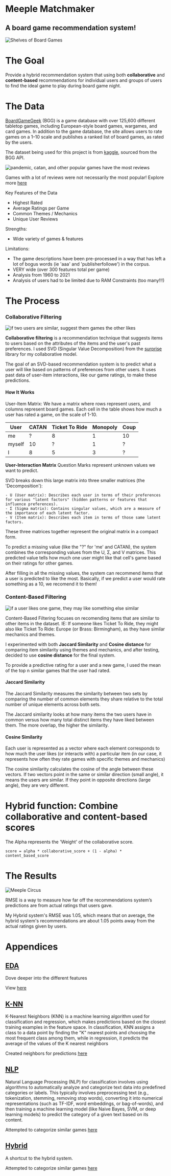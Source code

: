 # Meeple Matchmaker
## A board game recommendation system! 

![Shelves of Board Games](https://images.unsplash.com/photo-1719494206741-79831f9f4d51?w=900&auto=format&fit=crop&q=60&ixlib=rb-4.0.3&ixid=M3wxMjA3fDB8MHxzZWFyY2h8MTIyfHxib2FyZCUyMGdhbWVzfGVufDB8fDB8fHww)

# The Goal
Provide a hybrid recommendation system that using both **collaborative** and **content-based** recommendations for individual users and groups of users to find the ideal game to play during board game night. 

# The Data 

[BoardGameGeek](https://boardgamegeek.com/) (BGG) is a game database with over 125,600 different tabletop games, including European-style board games, wargames, and card games. In addition to the game database, the site allows users to rate games on a 1–10 scale and publishes a ranked list of board games, as rated by the users. 

The dataset being used for this project is from [kaggle](https://www.kaggle.com/datasets/threnjen/board-games-database-from-boardgamegeek), sourced from the BGG API. 

![pandemic, catan, and other popular games have the most reviews](images/image-2.png)

Games with a lot of reviews were not necessarily the most popular! Explore more [here](Appendices/EDA.ipynb) 

 Key Features of the Data
- Highest Rated
- Average Ratings per Game 
- Common Themes / Mechanics
- Unique User Reviews

Strengths:
- Wide variety of games & features 

Limitations: 
- The game descriptions have been pre-processed in a way that has left a lot of bogus words (ie 'aaa' and 'publisherfollowe') in the corpus. 
- VERY wide (over 300 features total per game)
- Analysis from 1960 to 2021
- Analysis of users had to be limited due to RAM Constraints (too many!!!) 

# The Process 
### Collaborative Filtering
![if two users are similar, suggest them games the other likes](images/image.png)

**Collaborative filtering** is a recommendation technique that suggests items to users based on the attributes of the items and the user's past preferences. I used SVD (Singular Value Decomposition) from the [surprise](https://surpriselib.com/) library for my collaborative model. 

The goal of an SVD-based recommendation system is to predict what a user will like based on patterns of preferences from other users. It uses past data of user-item interactions, like our game ratings, to make these predictions.

#### How It Works
User-Item Matrix: We have a matrix where rows represent users, and columns represent board games. Each cell in the table shows how much a user has rated a game, on the scale of 1-10. 

| User  | CATAN | Ticket To Ride | Monopoly | Coup | 
| ----- | -------- | ----- | -------- | -------- |
| me | ? | 8 | 1 | 10 | 
| myself | 10 | ? | 1 | ? | 
| I | 8 | 5 | 3 | ? | 

**User-Interaction Matrix** Question Marks represent unknown values we want to predict. 

SVD breaks down this large matrix into three smaller matrices (the 'Decomposition'):

    - U (User matrix): Describes each user in terms of their preferences for various "latent factors" (hidden patterns or features that influence preferences).
    - Σ (Sigma matrix): Contains singular values, which are a measure of the importance of each latent factor.
    - V (Item matrix): Describes each item in terms of those same latent factors.

These three matrices together represent the original matrix in a compact form.

To predict a missing value (like the "?" for 'me' and CATAN), the system combines the corresponding values from the U, Σ, and V matrices. This predicted value tells how much one user might like that cell's game based on their ratings for other games.

After filling in all the missing values, the system can recommend items that a user is predicted to like the most. Basically, if we predict a user would rate something as a 10, we recomend it to them! 

### Content-Based Filtering 
![if a user likes one game, they may like something else similar](images/image-1.png)

Content-Based Filtering focuses on recomending items that are similar to other items in the dataset. IE: If someone likes Ticket To Ride, they might also like Ticket To Ride: Europe (or Brass: Birmingham), as they have similar mechanics and themes. 

I experimented with both  **Jaccard Similarity** and **Cosine distance** for comparing item similarity using themes and mechanics, and after testing, decided to use **cosine distance** for the final system. 

To provide a predictive rating for a user and a new game, I used the mean of the top n similar games that the user had rated.  

#### Jaccard Similarity

The Jaccard Similarity measures the similarity between two sets by comparing the number of common elements they share relative to the total number of unique elements across both sets.

The Jaccard similarity looks at how many items the two users have in common versus how many total distinct items they have liked between them. The more overlap, the higher the similarity.

#### Cosine Similarity 

Each user is represented as a vector where each element corresponds to how much the user likes (or interacts with) a particular item (in our case, it represents how often they rate games with specific themes and mechanics) 

The cosine similarity calculates the cosine of the angle between these vectors. If two vectors point in the same or similar direction (small angle), it means the users are similar. If they point in opposite directions (large angle), they are very different.

# Hybrid function: Combine collaborative and content-based scores

The Alpha represents the 'Weight' of the collaborative score. 

```
score = alpha * collaborative_score + (1 - alpha) * content_based_score
```

# The Results 
![Meeple Circus](https://external-content.duckduckgo.com/iu/?u=https%3A%2F%2Fwww.boardgamequest.com%2Fwp-content%2Fuploads%2F2017%2F12%2FMeeple-Circus-Game-Experience.jpg&f=1&nofb=1&ipt=827b94c331489562e5ca20b0953e612c8d9927a2b4c81cc08c7e4446a4beca49&ipo=images)

RMSE is a way to measure how far off the recommendations system’s predictions  are from actual ratings that users gave. 

My Hybrid system's RMSE was 1.05, which means that on average, the hybrid system's recommendations are about 1.05 points away from the actual ratings given by users.


# Appendices 
## [EDA](Appendices/EDA.ipynb) 
Dove deeper into the different features 

View [here](Appendices/EDA.ipynb)

## [K-NN](Appendices/KNN-and-Pyspark.ipynb)
K-Nearest Neighbors (KNN) is a machine learning algorithm used for classification and regression, which makes predictions based on the closest training examples in the feature space. In classification, KNN assigns a class to a data point by finding the "K" nearest points and choosing the most frequent class among them, while in regression, it predicts the average of the values of the K nearest neighbors

Created neighbors for predictions [here](Appendices/KNN-and-Pyspark.ipynb)

## [NLP](Appendices/NLP.ipynb) 
Natural Language Processing (NLP) for classification involves using algorithms to automatically analyze and categorize text data into predefined categories or labels. This typically involves preprocessing text (e.g., tokenization, stemming, removing stop words), converting it into numerical representations (such as TF-IDF, word embeddings, or bag-of-words), and then training a machine learning model (like Naive Bayes, SVM, or deep learning models) to predict the category of a given text based on its content. 

Attempted to categorize similar games [here](Appendices/NLP.ipynb) 

## [Hybrid](Appendices/Hybrid.ipynb) 
A shortcut to the hybrid system. 

Attempted to categorize similar games [here](Appendices/Hybrid.ipynb) 



